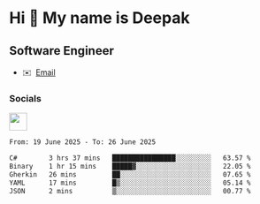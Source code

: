 Hi 👋 My name is Deepak
=======================

Software Engineer
-----------------
* ✉️  [Email](mailto:kumar.neu19@gmail.com)


### Socials

<p align="left"><a href="https://www.linkedin.com/in/deepak94kumar" target="_blank" rel="noreferrer"><img src="https://raw.githubusercontent.com/danielcranney/readme-generator/main/public/icons/socials/linkedin.svg" width="32" height="32" /></a></p>

<!--START_SECTION:waka-->

```txt
From: 19 June 2025 - To: 26 June 2025

C#        3 hrs 37 mins   ████████████████░░░░░░░░░   63.57 %
Binary    1 hr 15 mins    █████▓░░░░░░░░░░░░░░░░░░░   22.05 %
Gherkin   26 mins         ██░░░░░░░░░░░░░░░░░░░░░░░   07.65 %
YAML      17 mins         █▒░░░░░░░░░░░░░░░░░░░░░░░   05.14 %
JSON      2 mins          ▒░░░░░░░░░░░░░░░░░░░░░░░░   00.77 %
```

<!--END_SECTION:waka-->
